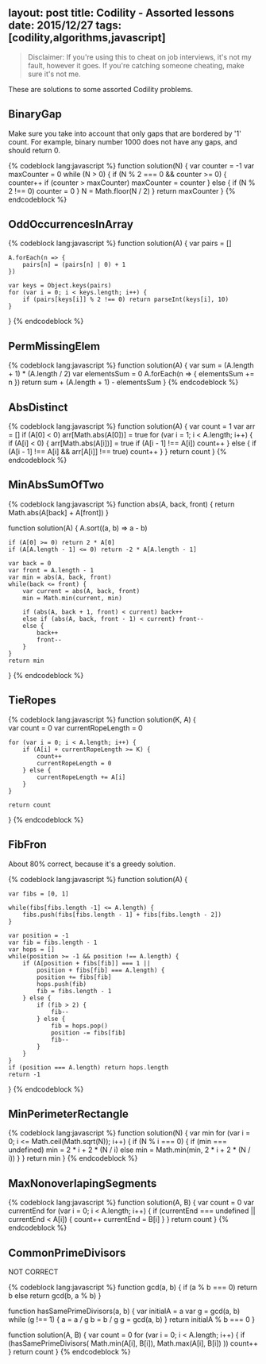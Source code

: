 layout: post
title: Codility - Assorted lessons
date: 2015/12/27
tags: [codility,algorithms,javascript]
---

> Disclaimer: If you're using this to cheat on job interviews, it's not my fault, however it goes. If you're catching someone cheating, make sure it's not me.

These are solutions to some assorted Codility problems.

## BinaryGap

Make sure you take into account that only gaps that are bordered by '1' count. For example, binary number 1000 does not have any gaps, and should return 0.

{% codeblock lang:javascript %}
function solution(N) {
    var counter = -1
    var maxCounter = 0
    while (N > 0) {
        if (N % 2 === 0 && counter >= 0) {
            counter++
            if (counter > maxCounter) maxCounter = counter
        } else {
            if (N % 2 !== 0) counter = 0
        }
        N = Math.floor(N / 2)
    }
    return maxCounter
}
{% endcodeblock %}

## OddOccurrencesInArray

{% codeblock lang:javascript %}
function solution(A) {
    var  pairs = []

    A.forEach(n => {
        pairs[n] = (pairs[n] | 0) + 1
    })

    var keys = Object.keys(pairs)
    for (var i = 0; i < keys.length; i++) {
        if (pairs[keys[i]] % 2 !== 0) return parseInt(keys[i], 10)
    }
}
{% endcodeblock %}

## PermMissingElem

{% codeblock lang:javascript %}
function solution(A) {
    var sum = (A.length + 1) * (A.length / 2)
    var elementsSum = 0
    A.forEach(n => {
        elementsSum += n
    })
    return  sum + (A.length + 1) - elementsSum
}
{% endcodeblock %}

## AbsDistinct

{% codeblock lang:javascript %}
function solution(A) {
    var count = 1
    var arr = []
    if (A[0] < 0) arr[Math.abs(A[0])] = true
    for (var i = 1; i < A.length; i++) {
        if (A[i] < 0) {
            arr[Math.abs(A[i])] = true
            if (A[i - 1] !== A[i]) count++
        } else {
            if (A[i - 1] !== A[i] && arr[A[i]] !== true) count++
        }
    }
    return count
}
{% endcodeblock %}

## MinAbsSumOfTwo

{% codeblock lang:javascript %}
function abs(A, back, front) {
    return Math.abs(A[back] + A[front])
}

function solution(A) {
    A.sort((a, b) => a - b)

    if (A[0] >= 0) return 2 * A[0]
    if (A[A.length - 1] <= 0) return -2 * A[A.length - 1]

    var back = 0
    var front = A.length - 1
    var min = abs(A, back, front)
    while(back <= front) {
        var current = abs(A, back, front)
        min = Math.min(current, min)

        if (abs(A, back + 1, front) < current) back++
        else if (abs(A, back, front - 1) < current) front--
        else {
            back++
            front--
        }
    }
    return min
}
{% endcodeblock %}

## TieRopes

{% codeblock lang:javascript %}
function solution(K, A) {   
    var count = 0
    var currentRopeLength = 0

    for (var i = 0; i < A.length; i++) {
        if (A[i] + currentRopeLength >= K) {
            count++
            currentRopeLength = 0
        } else {
            currentRopeLength += A[i]
        }
    }

    return count
}
{% endcodeblock %}

## FibFron

About 80% correct, because it's a greedy solution.

{% codeblock lang:javascript %}
function solution(A) {

    var fibs = [0, 1]

    while(fibs[fibs.length -1] <= A.length) {
        fibs.push(fibs[fibs.length - 1] + fibs[fibs.length - 2])
    }

    var position = -1
    var fib = fibs.length - 1
    var hops = []
    while(position >= -1 && position !== A.length) {
        if (A[position + fibs[fib]] === 1 ||
            position + fibs[fib] === A.length) {
            position += fibs[fib]
            hops.push(fib)
            fib = fibs.length - 1
        } else {
            if (fib > 2) {
                fib--
            } else {
                fib = hops.pop()
                position -= fibs[fib]
                fib--
            }
        }
    }
    if (position === A.length) return hops.length
    return -1
}
{% endcodeblock %}

## MinPerimeterRectangle

{% codeblock lang:javascript %}
function solution(N) {
    var min
    for (var i = 0; i <= Math.ceil(Math.sqrt(N)); i++) {
        if (N % i === 0) {
            if (min === undefined) min = 2 * i  + 2 * (N / i)
            else min = Math.min(min, 2 * i  + 2 * (N / i))
        }
    }
    return min
}
{% endcodeblock %}

## MaxNonoverlapingSegments

{% codeblock lang:javascript %}
function solution(A, B) {
    var count = 0
    var currentEnd
    for (var i = 0; i < A.length; i++) {
        if (currentEnd === undefined || currentEnd < A[i]) {
            count++
            currentEnd = B[i]
        }
    }
    return count
}
{% endcodeblock %}

## CommonPrimeDivisors

NOT CORRECT

{% codeblock lang:javascript %}
function gcd(a, b) {
    if (a % b === 0) return b
    else return gcd(b, a % b)
}

function hasSamePrimeDivisors(a, b) {
    var initialA = a
    var g = gcd(a, b)
    while (g !== 1) {
        a = a / g
        b = b / g
        g = gcd(a, b)
    }
    return initialA % b === 0
}

function solution(A, B) {
    var count = 0
    for (var i = 0; i < A.length; i++) {
        if (hasSamePrimeDivisors(
            Math.min(A[i], B[i]),
            Math.max(A[i], B[i])
        )) count++
    }
    return count
}
{% endcodeblock %}
